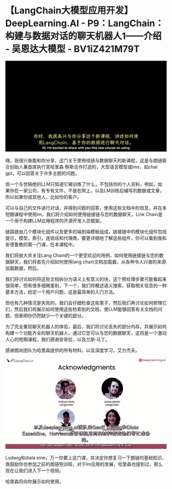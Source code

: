 #  【LangChain大模型应用开发】DeepLearning.AI - P9：LangChain：构建与数据对话的聊天机器人1——介绍 - 吴恩达大模型 - BV1iZ421M79T

![](img/e8d0be9d5f1da6d4ce9efdc3b4bb66c4_0.png)

嗨，我很兴奋能和你分享，这门关于使用线链与数据聊天的新课程，这是与朗链联合创始人兼首席执行官哈里森·蔡斯合作打造的，大型语言模型或lms，如chat gpt，可以回答关于许多主题的问题。

但一个与世隔绝的LLM只知道它被训练了什么，不包括你的个人资料，例如，如果你在一家公司，有专有文件，不是在网上，以及LM训练后编写的数据或文章，所以如果你或其他人，比如你的客户。

可以与自己的文件进行对话，并得到问题的回答，使用这些文档中的信息，并在本短期课程中使用lm，我们将介绍如何使用链接链与您的数据聊天，Link Chain是一个用于构建LLM应用程序的开源开发人员框架。

链路链由几个模块化组件以及更多的端到端模板组成，链接链中的模块化组件包括提示，模型，索引，连锁店和代理商，要更详细地了解这些组件，你可以看到我和安德鲁教的第一门课，在本课程中。

我们将放大并关注Lang Chain的一个更受欢迎的用例，如何使用链接链与您的数据聊天，我们将首先介绍如何使用lang chain文档加载器，从各种令人兴奋的来源加载数据，然后。

我们将讨论如何将这些文档拆分为语义上有意义的块，这个预处理步骤可能看起来很简单，但有很多细微差别，下一个，我们将概述语义搜索，获取相关信息的一种基本方法，给定一个用户问题，这是最简单的入门方法。

但也有几种情况是失败的，我们会仔细检查这些案子，然后我们再讨论如何修理它们，然后我们将展示如何使用这些检索到的文档，使LLM能够回答有关文档的问题，但表明你仍然缺少一个关键的部分。

为了完全重现聊天机器人的体验，最后，我们将讨论丢失的部分内存，并展示如何构建一个功能齐全的聊天机器人，通过它您可以与您的数据聊天，这将是一个激动人心的短期课程，我们感谢安哥拉，以及兰斯·马丁。

感谢朗尚团队为哈里森提供的所有材料，以及深度学习，艾方杰夫。

![](img/e8d0be9d5f1da6d4ce9efdc3b4bb66c4_2.png)

Lodwig和diala eine，万一你要上这门课，并决定你想复习一下朗链的基础知识，我鼓励你也参加之前的朗链短训班，对于lm应用的发展，哈里森也提到过，那么现在让我们进入下一个视频。

哈里森将向你展示如何使用。